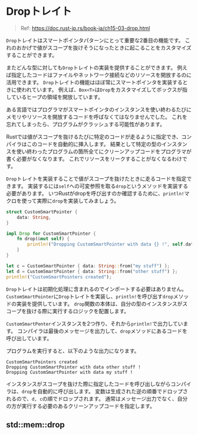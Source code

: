 # Dropトレイト

> Ref: https://doc.rust-jp.rs/book-ja/ch15-03-drop.html

`Drop`トレイトはスマートポインタパターンにとって重要な2番目の機能です。
これのおかげで値がスコープを抜けそうになったときに起こることをカスタマイズすることができます。

またどんな型に対しても`Drop`トレイトの実装を提供することができます。
例えば指定したコードはファイルやネットワーク接続などのリソースを開放するのに活用できます。
`Drop`トレイトの機能はほぼ常にスマートポインタを実装するときに使われています。
例えば、`Box<T>`は`Drop`をカスタマイズしてボックスが指しているヒープの領域を開放しています。

ある言語ではプログラマがスマートポインタのインスタンスを使い終わるたびにメモリやリソースを開放するコードを呼ばなくてはなりませんでした。
これを忘れてしまったら、プログラムがクラッシュする可能性があります。

Rustでは値がスコープを抜けるたびに特定のコードが走るように指定でき、コンパイラはこのコードを自動的に挿入します。
結果として特定の型のインスタンスを使い終わったプログラムの箇所全てにクリーンアップコードをプログラマが書く必要がなくなります。
これでリソースをリークすることがなくなるわけです。

`Drop`トレイトを実装することで値がスコープを抜けたときに走るコードを指定できます。
実装するには`self`への可変参照を取る`drop`というメソッドを実装する必要があります。
いつRustがdropを呼び出すのか確認するために、`println!`マクロを使って実際に`drop`を実装してみましょう。

```rust
struct CustomSmartPointer {
    data: String,
}

impl Drop for CustomSmartPointer {
    fn drop(&mut self) {
        println!("Dropping CustomSmartPointer with data {} !", self.data);
    }
}

let c = CustomSmartPointer { data: String::from("my stuff") };
let d = CustomSmartPointer { data: String::from("other stuff") };
println!("CustomSmartPointers created");
```

`Drop`トレイトは初期化処理に含まれるのでインポートする必要はありません。
`CustomSmartPointer`に`Drop`トレイトを実装し、`println!`を呼び出す`drop`メソッドの実装を提供しています。
`drop`関数の本体は、自分の型のインスタンスがスコープを抜ける際に実行するロジックを配置します。

`CustomSmartPonter`インスタンスを2つ作り、それから`println!`で出力しています。
コンパイラは最後のメッセージを出力して、`drop`メソッドにあるコードを呼び出しています。

プログラムを実行すると、以下のような出力になります。

```
CustomSmartPointers created
Dropping CustomSmartPointer with data other stuff !
Dropping CustomSmartPointer with data my stuff !
```

インスタンスがスコープを抜けた際に指定したコードを呼び出しながらコンパイラは、`drop`を自動的に呼び出します。
変数は生成された逆の順番でドロップされるので、`d, c`の順でドロップされます。
通常はメッセージ出力でなく、自分の方が実行する必要のあるクリーンアップコードを指定します。

## std::mem::drop
